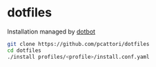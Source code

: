 # dotfiles

Installation managed by [dotbot](https://github.com/anishathalye/dotbot)

```sh
git clone https://github.com/pcattori/dotfiles
cd dotfiles
./install profiles/<profile>/install.conf.yaml
```
